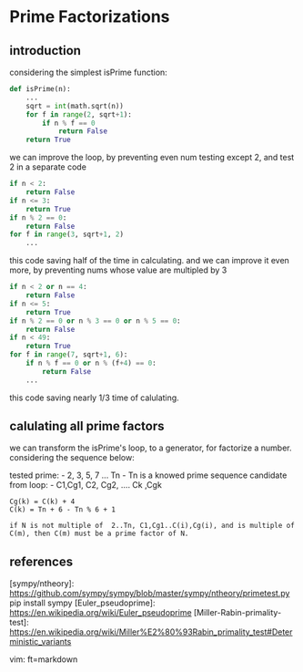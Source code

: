 # Prime Factorizations

## introduction

considering the simplest isPrime function:

```python
def isPrime(n):
    ...
    sqrt = int(math.sqrt(n))
    for f in range(2, sqrt+1):
        if n % f == 0
            return False
    return True
```



we can improve the loop, by preventing even num testing  except 2, and test 2 in a separate code

```python
if n < 2:
    return False
if n <= 3:
    return True
if n % 2 == 0:
    return False
for f in range(3, sqrt+1, 2)
    ...
```

this code saving half of the  time in calculating. and we can improve it even more, by preventing nums whose value are multipled by 3 

```python
if n < 2 or n == 4:
    return False
if n <= 5:
    return True
if n % 2 == 0 or n % 3 == 0 or n % 5 == 0:
    return False
if n < 49:
    return True
for f in range(7, sqrt+1, 6): 
    if n % f == 0 or n % (f+4) == 0:
        return False
    ...
```

this code saving nearly 1/3 time of calulating.

## calulating all prime factors 

we can transform the isPrime's loop, to a generator, for factorize a number.  considering the sequence below:

tested prime: 
    - 2, 3, 5, 7 ... Tn
    - Tn is a knowed prime sequence
candidate from loop:
    - C1,Cg1,  C2, Cg2, .... Ck ,Cgk

    Cg(k) = C(k) + 4
    C(k) = Tn + 6 - Tn % 6 + 1 

    if N is not multiple of  2..Tn, C1,Cg1..C(i),Cg(i), and is multiple of C(m), then C(m) must be a prime factor of N.


## references

[sympy/ntheory]: https://github.com/sympy/sympy/blob/master/sympy/ntheory/primetest.py  pip install sympy
[Euler_pseudoprime]: https://en.wikipedia.org/wiki/Euler_pseudoprime
[Miller-Rabin-primality-test]: https://en.wikipedia.org/wiki/Miller%E2%80%93Rabin_primality_test#Deterministic_variants

vim: ft=markdown
